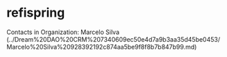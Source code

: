 # refispring

Contacts in Organization: Marcelo Silva  (../Dream%20DAO%20CRM%207340609ec50e4d7a9b3aa35d45be0453/Marcelo%20Silva%20928392192c874aa5be9f8f8b7b847b99.md)